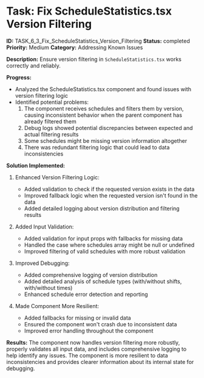 # Task: Fix ScheduleStatistics.tsx Version Filtering

**ID:** TASK_6_3_Fix_ScheduleStatistics_Version_Filtering
**Status:** completed
**Priority:** Medium
**Category:** Addressing Known Issues

**Description:**
Ensure version filtering in `ScheduleStatistics.tsx` works correctly and reliably.

**Progress:**
- Analyzed the ScheduleStatistics.tsx component and found issues with version filtering logic
- Identified potential problems:
  1. The component receives schedules and filters them by version, causing inconsistent behavior when the parent component has already filtered them
  2. Debug logs showed potential discrepancies between expected and actual filtering results
  3. Some schedules might be missing version information altogether
  4. There was redundant filtering logic that could lead to data inconsistencies

**Solution Implemented:**
1. Enhanced Version Filtering Logic:
   - Added validation to check if the requested version exists in the data
   - Improved fallback logic when the requested version isn't found in the data
   - Added detailed logging about version distribution and filtering results

2. Added Input Validation:
   - Added validation for input props with fallbacks for missing data
   - Handled the case where schedules array might be null or undefined
   - Improved filtering of valid schedules with more robust validation

3. Improved Debugging:
   - Added comprehensive logging of version distribution
   - Added detailed analysis of schedule types (with/without shifts, with/without times)
   - Enhanced schedule error detection and reporting

4. Made Component More Resilient:
   - Added fallbacks for missing or invalid data
   - Ensured the component won't crash due to inconsistent data
   - Improved error handling throughout the component

**Results:**
The component now handles version filtering more robustly, properly validates all input data, and includes comprehensive logging to help identify any issues. The component is more resilient to data inconsistencies and provides clearer information about its internal state for debugging.
